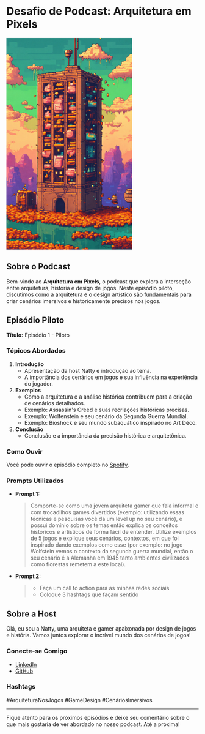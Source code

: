 # Desafio de Podcast: Arquitetura em Pixels

![Podcast Banner](https://github.com/barretonatty/Podcast/blob/main/arq%20em%20pixel.PNG)

## Sobre o Podcast

Bem-vindo ao **Arquitetura em Pixels**, o podcast que explora a interseção entre arquitetura, história e design de jogos. Neste episódio piloto, discutimos como a arquitetura e o design artístico são fundamentais para criar cenários imersivos e historicamente precisos nos jogos.

## Episódio Piloto

**Título:** Episódio 1 - Piloto

### Tópicos Abordados
1. **Introdução**
   - Apresentação da host Natty e introdução ao tema.
   - A importância dos cenários em jogos e sua influência na experiência do jogador.
2. **Exemplos**
   - Como a arquitetura e a análise histórica contribuem para a criação de cenários detalhados.
   - Exemplo: Assassin's Creed e suas recriações históricas precisas.
   - Exemplo: Wolfenstein e seu cenário da Segunda Guerra Mundial.
   - Exemplo: Bioshock e seu mundo subaquático inspirado no Art Déco.
3. **Conclusão**
   - Conclusão e a importância da precisão histórica e arquitetônica.
  

### Como Ouvir

Você pode ouvir o episódio completo no [Spotify](https://podcasters.spotify.com/pod/show/natlia-silveira/episodes/Episdio-1---Piloto-e2mhv4s).

### Prompts Utilizados
- **Prompt 1:** 
  > Comporte-se como uma jovem arquiteta gamer que fala informal e com trocadilhos games divertidos (exemplo: utilizando essas técnicas e pesquisas você da um level up no seu cenário), e possui domínio sobre os temas então explica os conceitos históricos e artísticos de forma fácil de entender. Utilize exemplos de 5 jogos e explique seus cenários, contextos, em que foi inspirado dando exemplos como esse (por exemplo: no jogo Wolfstein vemos o contexto da segunda guerra mundial, então o seu cenário é a Alemanha em 1945 tanto ambientes civilizados como florestas remetem a este local).

- **Prompt 2:**
  > - Faça um call to action para as minhas redes sociais
  > - Coloque 3 hashtags que façam sentido

## Sobre a Host

Olá, eu sou a Natty, uma arquiteta e gamer apaixonada por design de jogos e história. Vamos juntos explorar o incrível mundo dos cenários de jogos!

### Conecte-se Comigo
- [LinkedIn](https://www.linkedin.com/in/barretonatty)
- [GitHub](https://github.com/barretonatty)

### Hashtags
#ArquiteturaNosJogos #GameDesign #CenáriosImersivos

---

Fique atento para os próximos episódios e deixe seu comentário sobre o que mais gostaria de ver abordado no nosso podcast. Até a próxima!

